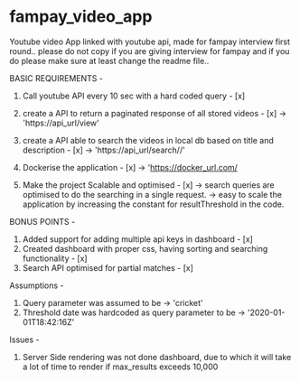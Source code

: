 # fampay_video_app
Youtube video App linked with youtube api, made for fampay interview first round.. please do not copy if you are giving interview for fampay and if you do please make sure at least change the readme file..

BASIC REQUIREMENTS - 
1. Call youtube API every 10 sec with a hard coded query - [x]

2. create a API to return a paginated response of all stored videos - [x]
    -> 'https://api_url/view'
3. create a API able to search the videos in local db based on title and description - [x]
    -> 'https://api_url/search/<INSERT QUERY HERE>/'

4. Dockerise the application - [x]
    -> 'https://docker_url.com/

5. Make the project Scalable and optimised - [x]
    -> search queries are optimised to do the searching in a single request.
    -> easy to scale the application by increasing the constant for resultThreshold in the code.

BONUS POINTS -
1. Added support for adding multiple api keys in dashboard - [x]
2. Created dashboard with proper css, having sorting and searching functionality - [x]
3. Search API optimised for partial matches - [x]

Assumptions - 
1. Query parameter was assumed  to be -> 'cricket'
2. Threshold date was hardcoded as query parameter to be  -> '2020-01-01T18:42:16Z'

Issues - 
1. Server Side rendering was not done dashboard, due to which it will take a lot of time to render if max_results exceeds 10,000
